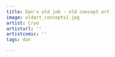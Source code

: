 ```yaml
---
title: Dan's old job - old concept art
image: oldart_concepts1.jpg
artist: Cryo
artisturl: ''
artistcomic: ''
tags: dan

---
```

